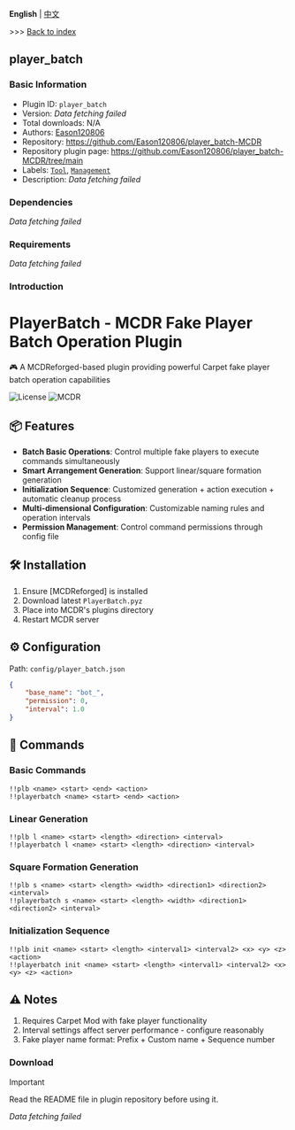 **English** | [中文](readme-zh_cn.md)

\>\>\> [Back to index](/readme.md)

## player_batch

### Basic Information

- Plugin ID: `player_batch`
- Version: *Data fetching failed*
- Total downloads: N/A
- Authors: [Eason120806](https://github.com/Eason120806)
- Repository: https://github.com/Eason120806/player_batch-MCDR
- Repository plugin page: https://github.com/Eason120806/player_batch-MCDR/tree/main
- Labels: [`Tool`](/labels/tool/readme.md), [`Management`](/labels/management/readme.md)
- Description: *Data fetching failed*

### Dependencies

*Data fetching failed*

### Requirements

*Data fetching failed*

### Introduction

# PlayerBatch - MCDR Fake Player Batch Operation Plugin

🎮 A MCDReforged-based plugin providing powerful Carpet fake player batch operation capabilities

![License](https://img.shields.io/badge/License-GPLv3-blue)
![MCDR](https://img.shields.io/badge/MCDR-2.1.0%2B-blue)

## 📦 Features

- **Batch Basic Operations**: Control multiple fake players to execute commands simultaneously
- **Smart Arrangement Generation**: Support linear/square formation generation
- **Initialization Sequence**: Customized generation + action execution + automatic cleanup process
- **Multi-dimensional Configuration**: Customizable naming rules and operation intervals
- **Permission Management**: Control command permissions through config file

## 🛠️ Installation

1. Ensure [MCDReforged] is installed
2. Download latest `PlayerBatch.pyz`
3. Place into MCDR's plugins directory
4. Restart MCDR server

## ⚙️ Configuration

Path: `config/player_batch.json`

```json
{
    "base_name": "bot_",
    "permission": 0,
    "interval": 1.0
}
```
## 🎯 Commands

### Basic Commands
```text
!!plb <name> <start> <end> <action>
!!playerbatch <name> <start> <end> <action>
```

### Linear Generation
```text
!!plb l <name> <start> <length> <direction> <interval>
!!playerbatch l <name> <start> <length> <direction> <interval>
```

### Square Formation Generation
```text
!!plb s <name> <start> <length> <width> <direction1> <direction2> <interval>
!!playerbatch s <name> <start> <length> <width> <direction1> <direction2> <interval>
```

### Initialization Sequence
```text
!!plb init <name> <start> <length> <interval1> <interval2> <x> <y> <z> <action>
!!playerbatch init <name> <start> <length> <interval1> <interval2> <x> <y> <z> <action>
```

## ⚠️ Notes

1. Requires Carpet Mod with fake player functionality
2. Interval settings affect server performance - configure reasonably
3. Fake player name format: Prefix + Custom name + Sequence number

### Download

> [!IMPORTANT]
> Read the README file in plugin repository before using it.

*Data fetching failed*

